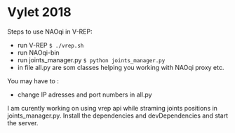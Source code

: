 # Vylet 2018

Steps to use NAOqi in V-REP:
  - run V-REP ```$ ./vrep.sh ```
  - run NAOqi-bin
  - run joints_manager.py ```$ python joints_manager.py```
  - in file all.py are som classes helping you working with NAOqi proxy etc.

You may have to :
  - change IP adresses and port numbers in all.py


I am curently working on using vrep api while straming joints positions in joints_manager.py.
Install the dependencies and devDependencies and start the server.